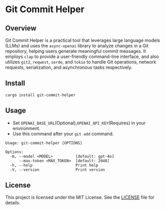 # Git Commit Helper

## Overview
Git Commit Helper is a practical tool that leverages large language models (LLMs) and uses the `async-openai` library to analyze changes in a Git repository, helping users generate meaningful commit messages. It employs `clap` to provide a user-friendly command-line interface, and also utilizes `git2`, `reqwest`, `serde`, and `tokio` to handle Git operations, network requests, serialization, and asynchronous tasks respectively.


## Install
```
cargo install git-commit-helper
```

## Usage
- Set `OPENAI_BASE_URL`(Optional),`OPENAI_API_KEY`(Requires) in your environment.
- Use this command after your `git add` command.
```
Usage: git-commit-helper [OPTIONS]

Options:
  -m, --model <MODEL>          [default: gpt-4o]
      --max-token <MAX_TOKEN>  [default: 2048]
  -h, --help                   Print help
  -V, --version                Print version
```

## License
This project is licensed under the MIT License. See the [LICENSE](LICENSE) file for details.
